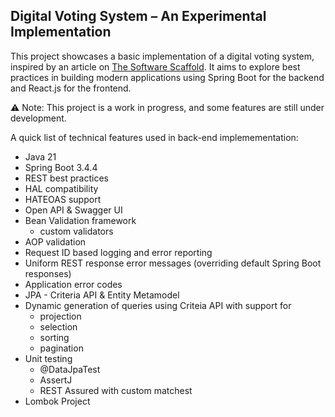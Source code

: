 ## Digital Voting System – An Experimental Implementation

This project showcases a basic implementation of a digital voting system, inspired by an article on [The Software Scaffold](https://iugori.ro/?p=13).
It aims to explore best practices in building modern applications using Spring Boot for the backend and React.js for the frontend.

⚠️ Note: This project is a work in progress, and some features are still under development.

A quick list of technical features used in back-end implemementation:
- Java 21
- Spring Boot 3.4.4
- REST best practices
- HAL compatibility
- HATEOAS support
- Open API & Swagger UI
- Bean Validation framework
  - custom validators
- AOP validation
- Request ID based logging and error reporting
- Uniform REST response error messages (overriding default Spring Boot responses)
- Application error codes
- JPA - Criteria API & Entity Metamodel
- Dynamic generation of queries using Criteia API with support for
  - projection
  - selection
  - sorting
  - pagination
- Unit testing 
  - @DataJpaTest
  - AssertJ
  - REST Assured with custom matchest
- Lombok Project
